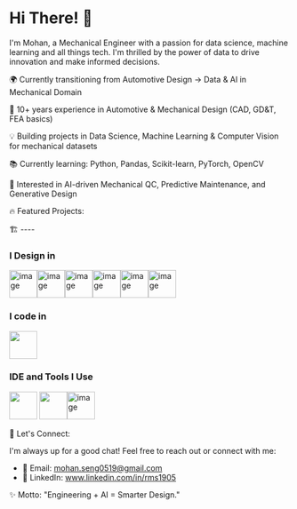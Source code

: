 # Hi There! 👋

I'm Mohan, a Mechanical Engineer with a passion for data science, machine learning and all things tech. I'm thrilled by the power of data to drive innovation and make informed decisions. 

🌍 Currently transitioning from Automotive Design → Data & AI in Mechanical Domain

🔬 10+ years experience in Automotive & Mechanical Design (CAD, GD&T, FEA basics)

💡 Building projects in Data Science, Machine Learning & Computer Vision for mechanical datasets

📚 Currently learning: Python, Pandas, Scikit-learn, PyTorch, OpenCV

🚀 Interested in AI-driven Mechanical QC, Predictive Maintenance, and Generative Design

🔥 Featured Projects:

🏗 ----


### I Design in
<img width="50" height="50" alt="image" src="https://github.com/user-attachments/assets/79a89647-67b4-4eac-b0aa-6a9ce602b2f1" /><img width="50" height="50" alt="image" src="https://github.com/user-attachments/assets/756a3b2e-dbee-4ce4-b0a2-df56d1e9216e" /><img width="50" height="50" alt="image" src="https://github.com/user-attachments/assets/937f32df-78df-4f1e-8de7-1ebb4d113043" /><img width="50" height="50" alt="image" src="https://github.com/user-attachments/assets/66360441-2844-47f2-a85a-7d0a996c7f77" /><img width="50" height="50" alt="image" src="https://github.com/user-attachments/assets/91488b27-eb7b-446e-b91d-24ed944915ce" /><img width="50" height="50" alt="image" src="https://github.com/user-attachments/assets/386dcf0f-fc5a-46b5-b838-535e8cd14beb" />

### I code in
<img height="50" width="50" src="https://img.icons8.com/color/48/000000/python.png" /> 

### IDE and Tools I Use
<img height="50" width="50" src="https://img.icons8.com/color/48/000000/visual-studio-code-2019.png"/> <img height="50" width="50" src="https://img.icons8.com/color/48/000000/pycharm.png"/><img width="50" height="50" alt="image" src="https://github.com/user-attachments/assets/449ddf40-fee0-4956-a2a4-1d2e0a0b744c" />

💬 Let's Connect:

I'm always up for a good chat! Feel free to reach out or connect with me:

- 📧 Email: mohan.seng0519@gmail.com
- 💼 LinkedIn: www.linkedin.com/in/rms1905


✨ Motto: "Engineering + AI = Smarter Design."

